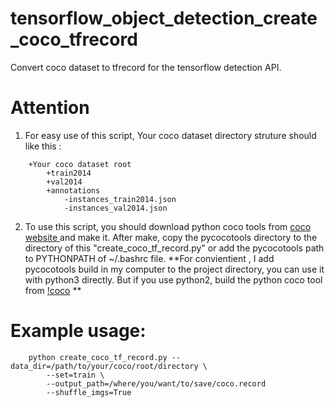 # tensorflow_object_detection_create_coco_tfrecord
Convert coco dataset to tfrecord for the tensorflow detection API.
# Attention
1) For easy use of this script, Your coco dataset directory struture should like this :
```
    +Your coco dataset root
        +train2014
        +val2014
        +annotations
            -instances_train2014.json
            -instances_val2014.json
```
2) To use this script, you should download python coco tools from [coco website ](http://mscoco.org/dataset/#download) and make it.
After make, copy the pycocotools directory to the directory of this "create_coco_tf_record.py"
or add the pycocotools path to  PYTHONPATH of ~/.bashrc file.
**For convientient , I add pycocotools build in my computer to the project directory, you can use it with python3 directly. But if you use python2, build the python coco tool from [!coco](http://mscoco.org/dataset/#download) **

# Example usage:
```
    python create_coco_tf_record.py --data_dir=/path/to/your/coco/root/directory \
        --set=train \
        --output_path=/where/you/want/to/save/coco.record
        --shuffle_imgs=True
```
